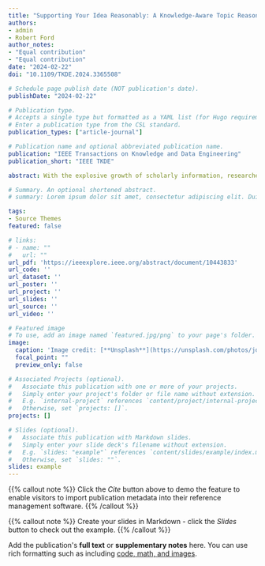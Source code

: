 ```yaml
---
title: "Supporting Your Idea Reasonably: A Knowledge-Aware Topic Reasoning Strategy for Citation Recommendation"
authors:
- admin
- Robert Ford
author_notes:
- "Equal contribution"
- "Equal contribution"
date: "2024-02-22"
doi: "10.1109/TKDE.2024.3365508"

# Schedule page publish date (NOT publication's date).
publishDate: "2024-02-22"

# Publication type.
# Accepts a single type but formatted as a YAML list (for Hugo requirements).
# Enter a publication type from the CSL standard.
publication_types: ["article-journal"]

# Publication name and optional abbreviated publication name.
publication: "IEEE Transactions on Knowledge and Data Engineering"
publication_short: "IEEE TKDE"

abstract: With the explosive growth of scholarly information, researchers spend much time and effort copiously quoting authoritative works to support their ideas or motivations. We aim to alleviate this situation by proposing a citation recommendation strategy that recalls related papers for a rough idea (a piece of text, i.e., abstract, manuscript). However, the perspective of existing citation recommendations can not be well applied to our task for two defects. First, these methods neglect the reasoning of research topics, which makes the recommendation mechanism not meticulous enough and lacks explainability. For instance, they are not able to mine the hidden citing logic for the candidate paper while recommending. We fill the research gap by constructing structural topics consisting of knowledge concepts from the textual content, where reasoning paths between topics are extracted from an external knowledge graph. Second, the citation network is viewed as a crucial structural context to enhance the recommendation performance, but the new target idea does not have links to the citation network as published papers do. To simulate the prospective topological structure, our model, meanwhile, incorporates a contrastive-learning-based alignment paradigm to encourage the consistency of content embeddings and structure-oriented embeddings. We evaluate our proposed model on three real-world datasets and demonstrate that it significantly improves recommendation accuracy while providing high-quality knowledge-aware reasoning. And an interesting visual example illustrates the reasoning process when our model actually judges samples, which supports the feasibility of our topic-view learning paradigm.

# Summary. An optional shortened abstract.
# summary: Lorem ipsum dolor sit amet, consectetur adipiscing elit. Duis posuere tellus ac convallis placerat. Proin tincidunt magna sed ex sollicitudin condimentum.

tags:
- Source Themes
featured: false

# links:
# - name: ""
#   url: ""
url_pdf: 'https://ieeexplore.ieee.org/abstract/document/10443833'
url_code: ''
url_dataset: ''
url_poster: ''
url_project: ''
url_slides: ''
url_source: ''
url_video: ''

# Featured image
# To use, add an image named `featured.jpg/png` to your page's folder. 
image:
  caption: 'Image credit: [**Unsplash**](https://unsplash.com/photos/jdD8gXaTZsc)'
  focal_point: ""
  preview_only: false

# Associated Projects (optional).
#   Associate this publication with one or more of your projects.
#   Simply enter your project's folder or file name without extension.
#   E.g. `internal-project` references `content/project/internal-project/index.md`.
#   Otherwise, set `projects: []`.
projects: []

# Slides (optional).
#   Associate this publication with Markdown slides.
#   Simply enter your slide deck's filename without extension.
#   E.g. `slides: "example"` references `content/slides/example/index.md`.
#   Otherwise, set `slides: ""`.
slides: example
---
```


{{% callout note %}}
Click the *Cite* button above to demo the feature to enable visitors to import publication metadata into their reference management software.
{{% /callout %}}

{{% callout note %}}
Create your slides in Markdown - click the *Slides* button to check out the example.
{{% /callout %}}

Add the publication's **full text** or **supplementary notes** here. You can use rich formatting such as including [code, math, and images](https://docs.hugoblox.com/content/writing-markdown-latex/).
